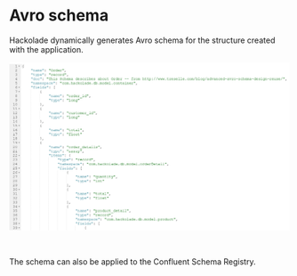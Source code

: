# Avro schema

Hackolade dynamically generates Avro schema for the structure created with the application.

![Image](<lib/Avro%20forward-engineering.png>)

&nbsp;

The schema can also be applied to the Confluent Schema Registry.

